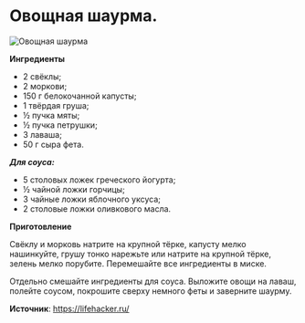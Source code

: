 # Овощная шаурма.

![Овощная шаурма](/images/Kulinar/Salad/ovosch_shaurma.jpg 'Овощная шаурма')

**Ингредиенты**

- 2 свёклы;
- 2 моркови;
- 150 г белокочанной капусты;
- 1 твёрдая груша;
- ½ пучка мяты;
- ½ пучка петрушки;
- 3 лаваша;
- 50 г сыра фета.

_**Для соуса:**_

- 5 столовых ложек греческого йогурта;
- ½ чайной ложки горчицы;
- 3 чайные ложки яблочного уксуса;
- 2 столовые ложки оливкового масла.

**Приготовление**

Свёклу и морковь натрите на крупной тёрке, капусту мелко нашинкуйте, грушу тонко нарежьте или натрите на крупной тёрке, зелень мелко порубите. Перемешайте все ингредиенты в миске.

Отдельно смешайте ингредиенты для соуса. Выложите овощи на лаваш, полейте соусом, покрошите сверху немного феты и заверните шаурму.

**Источник**: https://lifehacker.ru/
